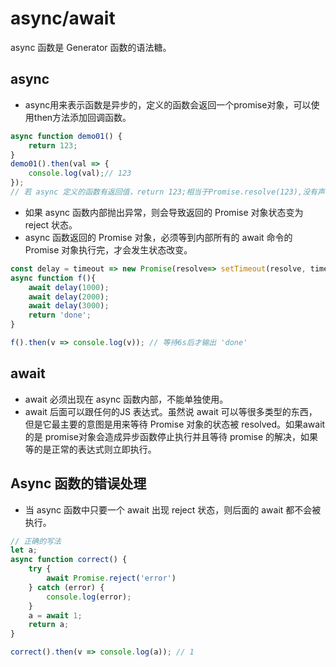# async/await
async 函数是 Generator 函数的语法糖。

## async
- async用来表示函数是异步的，定义的函数会返回一个promise对象，可以使用then方法添加回调函数。
```js
async function demo01() {
    return 123;
}
demo01().then(val => {
    console.log(val);// 123
});
// 若 async 定义的函数有返回值，return 123;相当于Promise.resolve(123),没有声明式的 return则相当于执行了Promise.resolve();
```
- 如果 async 函数内部抛出异常，则会导致返回的 Promise 对象状态变为 reject 状态。
- async 函数返回的 Promise 对象，必须等到内部所有的 await 命令的 Promise 对象执行完，才会发生状态改变。
```js
const delay = timeout => new Promise(resolve=> setTimeout(resolve, timeout));
async function f(){
    await delay(1000);
    await delay(2000);
    await delay(3000);
    return 'done';
}

f().then(v => console.log(v)); // 等待6s后才输出 'done'
```


## await
- await 必须出现在 async 函数内部，不能单独使用。  
- await 后面可以跟任何的JS 表达式。虽然说 await 可以等很多类型的东西，但是它最主要的意图是用来等待 Promise 对象的状态被 resolved。如果await的是 promise对象会造成异步函数停止执行并且等待 promise 的解决，如果等的是正常的表达式则立即执行。

## Async 函数的错误处理
- 当 async 函数中只要一个 await 出现 reject 状态，则后面的 await 都不会被执行。
```js
// 正确的写法
let a;
async function correct() {
    try {
        await Promise.reject('error')
    } catch (error) {
        console.log(error);
    }
    a = await 1;
    return a;
}

correct().then(v => console.log(a)); // 1
```
